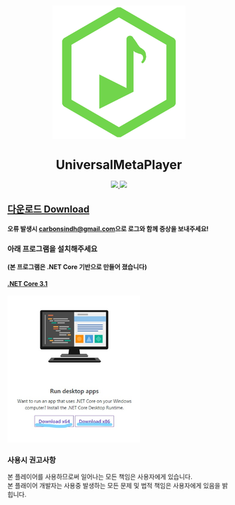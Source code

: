 <div align="center">  
  <a href="https://github.com/Cardroid/UniversalMetaPlayer">
    <img alt="UniversalMetaPlayer" width="300" heigth="300" src="https://github.com/Cardroid/UniversalMetaPlayer/blob/master/Image/IconCustomMusicPlayer.png?raw=true">
  </a>
  <h1>UniversalMetaPlayer</h1>
  <a href="https://github.com/Cardroid/UniversalMetaPlayer/releases/latest">
    <img src="https://img.shields.io/github/v/release/Cardroid/UniversalMetaPlayer">
  </a>
    <a href="https://github.com/Cardroid/UniversalMetaPlayer/releases/latest">
    <img src="https://img.shields.io/github/downloads/Cardroid/UniversalMetaPlayer/total">
  </a>
</div>

## [다운로드 Download](https://github.com/Cardroid/UniversalMetaPlayer/releases/latest)
#### 오류 발생시 [carbonsindh@gmail.com](mailto:carbonsindh@gmail.com)으로 로그와 함께 증상을 보내주세요!


### 아래 프로그램을 설치해주세요 
#### (본 프로그램은 .NET Core 기반으로 만들어 졌습니다)
#### [.NET Core 3.1](https://dotnet.microsoft.com/download/dotnet-core/current/runtime)
<div>
    <img alt="UniversalMetaPlayer" width="300" heigth="450" src="https://github.com/Cardroid/UniversalMetaPlayer/blob/master/Image/FrameworkDownloadImage.jpg?raw=true">
</div>

### 사용시 권고사항
본 플레이어를 사용하므로써 일어나는 모든 책임은 사용자에게 있습니다.</br>
본 플래이어 개발자는 사용중 발생하는 모든 문제 및 법적 책임은 사용자에게 있음을 밝힙니다.
